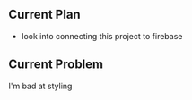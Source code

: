 ## Current Plan

* look into connecting this project to firebase

## Current Problem

I'm bad at styling

<!-- ## Visiting these Sites: -->
